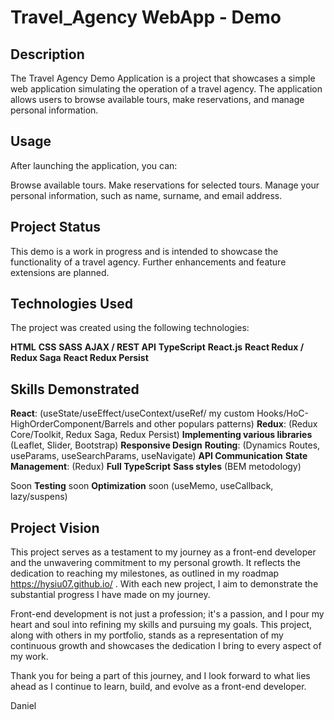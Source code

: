 # Travel_Agency WebApp - Demo

## Description

The Travel Agency Demo Application is a project that showcases a simple web application simulating the operation of a travel agency. The application allows users to browse available tours, make reservations, and manage personal information.

## Usage

After launching the application, you can:

Browse available tours.
Make reservations for selected tours.
Manage your personal information, such as name, surname, and email address.

## Project Status

This demo is a work in progress and is intended to showcase the functionality of a travel agency. Further enhancements and feature extensions are planned.

## Technologies Used

The project was created using the following technologies:

**HTML**
**CSS**
**SASS**
**AJAX / REST API**
**TypeScript**
**React.js**
**React Redux / Redux Saga**
**React Redux Persist**

## Skills Demonstrated

**React**: (useState/useEffect/useContext/useRef/ my custom Hooks/HoC-HighOrderComponent/Barrels and other populars patterns)
**Redux**: (Redux Core/Toolkit, Redux Saga, Redux Persist)
**Implementing various libraries** (Leaflet, Slider, Bootstrap)
**Responsive Design**
**Routing**: (Dynamics Routes, useParams, useSearchParams, useNavigate)
**API Communication**
**State Management**: (Redux)
**Full TypeScript**
**Sass styles** (BEM metodology)

Soon
**Testing** soon
**Optimization** soon (useMemo, useCallback, lazy/suspens)

## Project Vision

This project serves as a testament to my journey as a front-end developer and the unwavering commitment to my personal growth. It reflects the dedication to reaching my milestones, as outlined in my roadmap https://hysiu07.github.io/ . With each new project, I aim to demonstrate the substantial progress I have made on my journey.

Front-end development is not just a profession; it's a passion, and I pour my heart and soul into refining my skills and pursuing my goals. This project, along with others in my portfolio, stands as a representation of my continuous growth and showcases the dedication I bring to every aspect of my work.

Thank you for being a part of this journey, and I look forward to what lies ahead as I continue to learn, build, and evolve as a front-end developer.

Daniel
